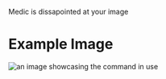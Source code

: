 Medic is dissapointed at your image

# Example Image

![an image showcasing the command in use](/static/images/commands/heavensdoor/heavens%20door%20medic.png)